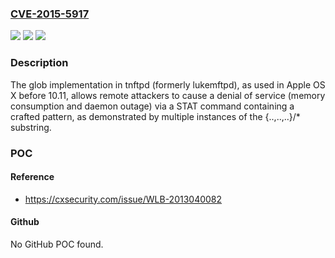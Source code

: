 ### [CVE-2015-5917](https://cve.mitre.org/cgi-bin/cvename.cgi?name=CVE-2015-5917)
![](https://img.shields.io/static/v1?label=Product&message=n%2Fa&color=blue)
![](https://img.shields.io/static/v1?label=Version&message=n%2Fa&color=blue)
![](https://img.shields.io/static/v1?label=Vulnerability&message=n%2Fa&color=brighgreen)

### Description

The glob implementation in tnftpd (formerly lukemftpd), as used in Apple OS X before 10.11, allows remote attackers to cause a denial of service (memory consumption and daemon outage) via a STAT command containing a crafted pattern, as demonstrated by multiple instances of the {..,..,..}/* substring.

### POC

#### Reference
- https://cxsecurity.com/issue/WLB-2013040082

#### Github
No GitHub POC found.

